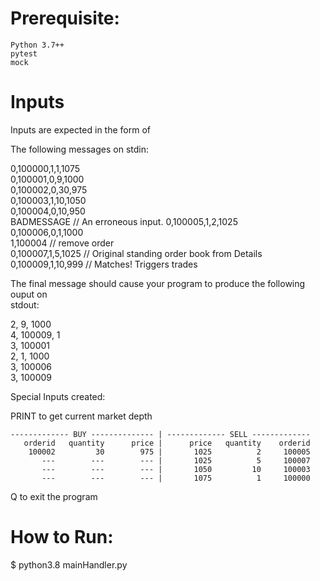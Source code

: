 # Prerequisite:
    Python 3.7++
    pytest
    mock

# Inputs

Inputs are expected in the form of 

The following messages on stdin:  

0,100000,1,1,1075  
0,100001,0,9,1000  
0,100002,0,30,975  
0,100003,1,10,1050   
0,100004,0,10,950  
BADMESSAGE // An erroneous input. 
0,100005,1,2,1025   
0,100006,0,1,1000  
1,100004 // remove order   
0,100007,1,5,1025 // Original standing order book from Details  
0,100009,1,10,999 // Matches! Triggers trades  

The final message should cause your program to produce the following ouput on  
stdout:  

2, 9, 1000  
4, 100009, 1  
3, 100001  
2, 1, 1000  
3, 100006  
3, 100009  

Special Inputs created:  

PRINT to get current market depth  

```
------------- BUY -------------- | ------------- SELL -------------
   orderid   quantity      price |      price   quantity    orderid 
    100002         30        975 |       1025          2     100005 
       ---        ---        --- |       1025          5     100007 
       ---        ---        --- |       1050         10     100003 
       ---        ---        --- |       1075          1     100000 

```

Q to exit the program  

# How to Run:

$ python3.8 mainHandler.py
